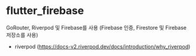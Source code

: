 # flutter_firebase

GoRouter, Riverpod 및 Firebase를 사용
(Firebase 인증, Firestore 및 Firebase 저장소를 사용)

- riverpod
  (https://docs-v2.riverpod.dev/docs/introduction/why_riverpod)
